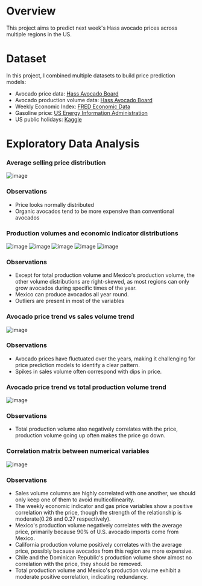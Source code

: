 # Overview
This project aims to predict next week's Hass avocado prices across multiple regions in the US.

# Dataset
In this project, I combined multiple datasets to build price prediction models:
* Avocado price data: [Hass Avocado Board](https://hassavocadoboard.com/category-data/?region=Total%20U.S.&y=2022)
* Avocado production volume data: [Hass Avocado Board](https://hassavocadoboard.com/volume-data-projections/)
* Weekly Economic Index: [FRED Economic Data](https://fred.stlouisfed.org/series/WEI)
* Gasoline price: [US Energy Information Administration](https://www.eia.gov/petroleum/gasdiesel/)
* US public holidays: [Kaggle](https://www.kaggle.com/datasets/jeremygerdes/us-federal-pay-and-leave-holidays-2004-to-2100-csv)

# Exploratory Data Analysis

### Average selling price distribution

![image](https://github.com/user-attachments/assets/eada70ae-fb15-4059-8d4c-8dd56554a594)

### Observations
* Price looks normally distributed
* Organic avocados tend to be more expensive than conventional avocados

### Production volumes and economic indicator distributions
![image](https://github.com/user-attachments/assets/0e46cbdd-b6ca-4e7b-9417-19ce6178baff)
![image](https://github.com/user-attachments/assets/b11fe119-1120-4946-99b2-17620bb3c696)
![image](https://github.com/user-attachments/assets/29a13cdf-c83c-40e4-b3d5-46b58d2d9a85)
![image](https://github.com/user-attachments/assets/fde797be-8053-488b-b72d-25de807cce99)
![image](https://github.com/user-attachments/assets/a20d79ce-36a2-4f27-8c21-9e65e68c2b7f)

### Observations
* Except for total production volume and Mexico's production volume, the other volume distributions are right-skewed, as most regions can only grow avocados during specific times of the year.
* Mexico can produce avocados all year round.
* Outliers are present in most of the variables

### Avocado price trend vs sales volume trend
![image](https://github.com/user-attachments/assets/073ea929-6d4f-4d29-9e3b-9f71ed07de89)

### Observations
* Avocado prices have fluctuated over the years, making it challenging for price prediction models to identify a clear pattern.
* Spikes in sales volume often correspond with dips in price.

### Avocado price trend vs total production volume trend
![image](https://github.com/user-attachments/assets/3e32f3ec-cd39-4c4b-9612-77b1a498f781)

### Observations
* Total production volume also negatively correlates with the price,  production volume going up often makes the price go down.


### Correlation matrix between numerical variables

![image](https://github.com/user-attachments/assets/9373b3e1-e4eb-4656-97d6-cf6430eec225)

### Observations
* Sales volume columns are highly correlated with one another, we should only keep one of them to avoid multicollinearity.
* The weekly economic indicator and gas price variables show a positive correlation with the price, though the strength of the relationship is moderate(0.26 and 0.27 respectively).
* Mexico's production volume negatively correlates with the average price, primarily because 90% of U.S. avocado imports come from Mexico.
* California production volume positively correlates with the average price, possibly because avocados from this region are more expensive.
* Chile and the Dominican Republic's production volume show almost no correlation with the price, they should be removed.
* Total production volume and Mexico's production volume exhibit a moderate positive correlation, indicating redundancy.


